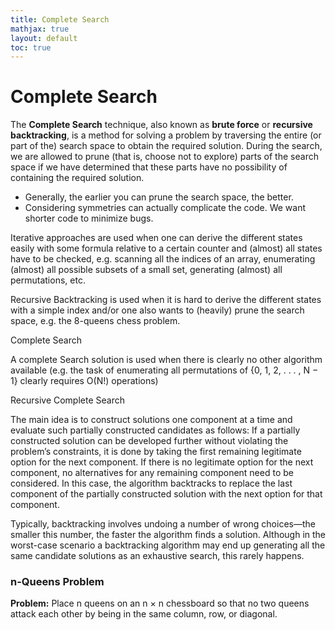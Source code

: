 ```yaml
---
title: Complete Search
mathjax: true
layout: default
toc: true
---
```





# Complete Search

The **Complete Search** technique, also known as **brute force** or **recursive backtracking**, is a method for solving a problem by traversing the entire (or part of the) search space to obtain the required solution. During the search, we are allowed to prune (that is, choose not to explore) parts of the search space if we have determined that these parts have no possibility of containing the required solution.

* Generally, the earlier you can prune the search space, the better.
* Considering symmetries can actually complicate the code. We want shorter code to minimize bugs.


Iterative approaches are used when one can derive the different states easily with some formula relative to a certain counter and (almost) all states have to be checked, e.g. scanning all the indices of an array, enumerating (almost) all possible subsets of a small set, generating (almost) all permutations, etc.

Recursive Backtracking is used when it is hard to derive the different states with a simple index and/or one also wants to (heavily) prune the search space, e.g. the 8-queens chess problem.

Complete Search

A complete Search solution is used when there is clearly no other algorithm available (e.g. the task of enumerating all permutations of {0, 1, 2, . . . , N − 1} clearly requires O(N!) operations)

Recursive Complete Search

The main idea is to construct solutions one component at a time and evaluate such partially constructed candidates as follows: If a partially constructed solution can be developed further without violating the problem’s constraints, it is done by taking the first remaining legitimate option for the next component. If there is no legitimate option for the next component, no alternatives for any remaining component need to be considered. In this case, the algorithm backtracks to replace the last component of the partially constructed solution with the next option for that component.

Typically, backtracking involves undoing a number of wrong choices—the smaller this number, the faster the algorithm finds a solution. Although in the worst-case scenario a backtracking algorithm may end up generating all the same candidate solutions as an exhaustive search, this rarely happens.


###  n-Queens Problem

**Problem:** Place n queens on an n × n chessboard so that no two queens attack each other by being in the same column, row, or diagonal.



